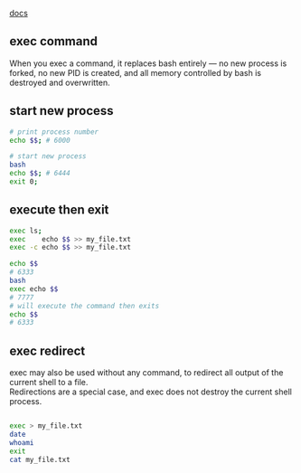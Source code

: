 [docs](https://www.computerhope.com/unix/bash/exec.htm)
## exec command
When you exec a command, it replaces bash entirely — no new process 
is forked, no new PID is created, and all memory controlled by bash 
is destroyed and overwritten.

## start new process
```bash
# print process number
echo $$; # 6000

# start new process
bash
echo $$; # 6444
exit 0;
```


## execute then exit
```bash
exec ls;
exec    echo $$ >> my_file.txt
exec -c echo $$ >> my_file.txt
```


```bash
echo $$
# 6333
bash
exec echo $$
# 7777
# will execute the command then exits
echo $$
# 6333
```


## exec redirect
exec may also be used without any command, to redirect all output
of the current shell to a file.    
Redirections are a special case, and exec does not destroy the 
current shell process.
```bash

```


```bash
exec > my_file.txt
date
whoami
exit
cat my_file.txt
```
